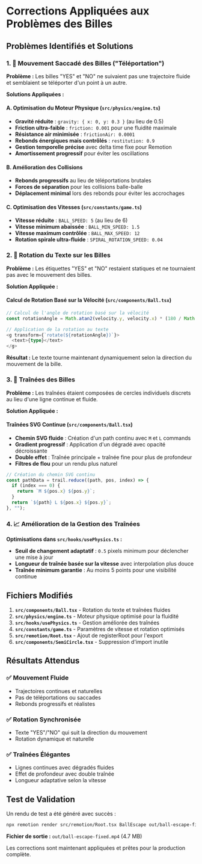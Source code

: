 # Corrections Appliquées aux Problèmes des Billes

## Problèmes Identifiés et Solutions

### 1. 🎯 Mouvement Saccadé des Billes ("Téléportation")

**Problème :** Les billes "YES" et "NO" ne suivaient pas une trajectoire fluide et semblaient se téléporter d'un point à un autre.

**Solutions Appliquées :**

#### A. Optimisation du Moteur Physique (`src/physics/engine.ts`)
- **Gravité réduite** : `gravity: { x: 0, y: 0.3 }` (au lieu de 0.5)
- **Friction ultra-faible** : `friction: 0.001` pour une fluidité maximale
- **Résistance air minimisée** : `frictionAir: 0.0001`
- **Rebonds énergiques mais contrôlés** : `restitution: 0.9`
- **Gestion temporelle précise** avec delta time fixe pour Remotion
- **Amortissement progressif** pour éviter les oscillations

#### B. Amélioration des Collisions
- **Rebonds progressifs** au lieu de téléportations brutales
- **Forces de séparation** pour les collisions balle-balle
- **Déplacement minimal** lors des rebonds pour éviter les accrochages

#### C. Optimisation des Vitesses (`src/constants/game.ts`)
- **Vitesse réduite** : `BALL_SPEED: 5` (au lieu de 6)
- **Vitesse minimum abaissée** : `BALL_MIN_SPEED: 1.5`
- **Vitesse maximum contrôlée** : `BALL_MAX_SPEED: 12`
- **Rotation spirale ultra-fluide** : `SPIRAL_ROTATION_SPEED: 0.04`

### 2. 🔄 Rotation du Texte sur les Billes

**Problème :** Les étiquettes "YES" et "NO" restaient statiques et ne tournaient pas avec le mouvement des billes.

**Solution Appliquée :**

#### Calcul de Rotation Basé sur la Vélocité (`src/components/Ball.tsx`)
```typescript
// Calcul de l'angle de rotation basé sur la vélocité
const rotationAngle = Math.atan2(velocity.y, velocity.x) * (180 / Math.PI);

// Application de la rotation au texte
<g transform={`rotate(${rotationAngle})`}>
  <text>{type}</text>
</g>
```

**Résultat :** Le texte tourne maintenant dynamiquement selon la direction du mouvement de la bille.

### 3. 🌟 Traînées des Billes

**Problème :** Les traînées étaient composées de cercles individuels discrets au lieu d'une ligne continue et fluide.

**Solution Appliquée :**

#### Traînées SVG Continue (`src/components/Ball.tsx`)
- **Chemin SVG fluide** : Création d'un path continu avec `M` et `L` commands
- **Gradient progressif** : Application d'un dégradé avec opacité décroissante
- **Double effet** : Traînée principale + traînée fine pour plus de profondeur
- **Filtres de flou** pour un rendu plus naturel

```typescript
// Création du chemin SVG continu
const pathData = trail.reduce((path, pos, index) => {
  if (index === 0) {
    return `M ${pos.x} ${pos.y}`;
  }
  return `${path} L ${pos.x} ${pos.y}`;
}, "");
```

### 4. 📈 Amélioration de la Gestion des Traînées

**Optimisations dans `src/hooks/usePhysics.ts` :**
- **Seuil de changement adaptatif** : `0.5` pixels minimum pour déclencher une mise à jour
- **Longueur de traînée basée sur la vitesse** avec interpolation plus douce
- **Traînée minimum garantie** : Au moins 5 points pour une visibilité continue

## Fichiers Modifiés

1. **`src/components/Ball.tsx`** - Rotation du texte et traînées fluides
2. **`src/physics/engine.ts`** - Moteur physique optimisé pour la fluidité
3. **`src/hooks/usePhysics.ts`** - Gestion améliorée des traînées
4. **`src/constants/game.ts`** - Paramètres de vitesse et rotation optimisés
5. **`src/remotion/Root.tsx`** - Ajout de registerRoot pour l'export
6. **`src/components/SemiCircle.tsx`** - Suppression d'import inutile

## Résultats Attendus

### ✅ Mouvement Fluide
- Trajectoires continues et naturelles
- Pas de téléportations ou saccades
- Rebonds progressifs et réalistes

### ✅ Rotation Synchronisée
- Texte "YES"/"NO" qui suit la direction du mouvement
- Rotation dynamique et naturelle

### ✅ Traînées Élégantes
- Lignes continues avec dégradés fluides
- Effet de profondeur avec double traînée
- Longueur adaptative selon la vitesse

## Test de Validation

Un rendu de test a été généré avec succès :
```bash
npx remotion render src/remotion/Root.tsx BallEscape out/ball-escape-fixed.mp4 --frames=0-300
```

**Fichier de sortie :** `out/ball-escape-fixed.mp4` (4.7 MB)

Les corrections sont maintenant appliquées et prêtes pour la production complète.